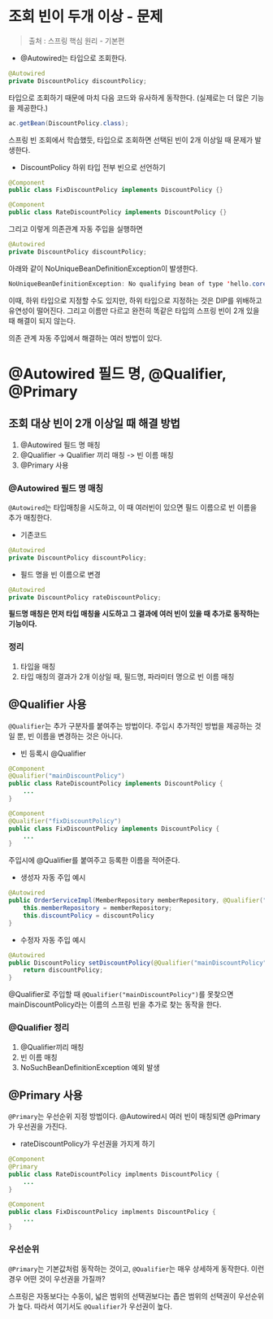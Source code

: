 # 조회 빈이 두개 이상 - 문제

> 출처 : 스프링 핵심 원리 - 기본편

- @Autowired는 타입으로 조회한다.

```java
@Autowired
private DiscountPolicy discountPolicy;
```

타입으로 조회하기 때문에 마치 다음 코드와 유사하게 동작한다. (실제로는 더 많은 기능을 제공한다.)

```java
ac.getBean(DiscountPolicy.class);
```

스프링 빈 조회에서 학습했듯, 타입으로 조회하면 선택된 빈이 2개 이상일 때 문제가 발생한다.

- DiscountPolicy 하위 타입 전부 빈으로 선언하기

```java
@Component
public class FixDiscountPolicy implements DiscountPolicy {}
```

```java
@Component
public class RateDiscountPolicy implements DiscountPolicy {}
```

 그리고 이렇게 의존관계 자동 주입을 실행하면

```java
@Autowired
private DiscountPolicy discountPolicy;
```

아래와 같이 NoUniqueBeanDefinitionException이 발생한다.

```java
NoUniqueBeanDefinitionException: No qualifying bean of type 'hello.core.discount.DiscountPolicy' available: expected single matching bean but found 2: fixDiscountPolicy,rateDiscountPolicy
```

이때, 하위 타입으로 지정할 수도 있지만, 하위 타입으로 지정하는 것은 DIP를 위배하고 유연성이 떨어진다. 그리고 이름만 다르고 완전히 똑같은 타입의 스프링 빈이 2개 있을 때 해결이 되지 않는다.

의존 관계 자동 주입에서 해결하는 여러 방법이 있다.



# @Autowired 필드 명, @Qualifier, @Primary

## 조회 대상 빈이 2개 이상일 때 해결 방법

1. @Autowired 필드 명 매칭
2. @Qualifier -> Qualifier 끼리 매칭 -> 빈 이름 매칭
3. @Primary 사용

### @Autowired 필드 명 매칭

`@Autowired`는 타입매칭을 시도하고, 이 때 여러빈이 있으면 필드 이름으로 빈 이름을 추가 매칭한다.

- 기존코드

```java
@Autowired
private DiscountPolicy discountPolicy;
```

- 필드 명을 빈 이름으로 변경

```java
@Autowired
private DiscountPolicy rateDiscountPolicy;
```

**필드명 매칭은 먼저 타입 매칭을 시도하고 그 결과에 여러 빈이 있을 때 추가로 동작하는 기능이다.**

### 정리

1. 타입을 매칭
2. 타입 매칭의 결과가 2개 이상일 때, 필드명, 파라미터 명으로 빈 이름 매칭 



## @Qualifier 사용

`@Qualifier`는 추가 구분자를 붙여주는 방법이다. 주입시 추가적인 방법을 제공하는 것일 뿐, 빈 이름을 변경하는 것은 아니다.

- 빈 등록시 @Qualifier

```java
@Component
@Qualifier("mainDiscountPolicy")
public class RateDiscountPolicy implements DiscountPolicy {
    ...
}
```

```java
@Component
@Qualifier("fixDiscountPolicy")
public class FixDiscountPolicy implements DiscountPolicy {
    ...
}
```

주입시에 @Qualifier를 붙여주고 등록한 이름을 적어준다.



- 생성자 자동 주입 예시

```java
@Autowired
public OrderServiceImpl(MemberRepository memberRepository, @Qualifier("mainDiscountPolicy")DiscountPolicy discountPolicy) {
    this.memberRepository = memberRepository;
    this.discountPolicy = discountPolicy
}
```

- 수정자 자동 주입 예시

```java
@Autowired
public DiscountPolicy setDiscountPolicy(@Qualifier("mainDiscountPolicy")DiscountPolicy discountPolicy) {
	return discountPolicy;    
}
```

@Qualifier로 주입할 때 `@Qualifier("mainDiscountPolicy")`를 못찾으면 mainDiscountPolicy라는 이름의 스프링 빈을 추가로 찾는 동작을 한다. 



### @Qualifier 정리

1. @Qualifier끼리 매칭
2. 빈 이름 매칭
3. NoSuchBeanDefinitionException 예외 발생



## @Primary 사용

`@Primary`는 우선순위 지정 방법이다. @Autowired시 여러 빈이 매칭되면 @Primary가 우선권을 가진다.

- rateDiscountPolicy가 우선권을 가지게 하기

```java
@Component
@Primary
public class RateDiscountPolicy implments DiscountPolicy {
    ...
}

@Component
public class FixDiscountPolicy implments DiscountPolicy {
    ...
}
```



### 우선순위

`@Primary`는 기본값처럼 동작하는 것이고, `@Qualifier`는 매우 상세하게 동작한다. 이런 경우 어떤 것이 우선권을 가질까?

스프링은 자동보다는 수동이, 넓은 범위의 선택권보다는 좁은 범위의 선택권이 우선순위가 높다. 따라서 여기서도 `@Qualifier`가 우선권이 높다.
